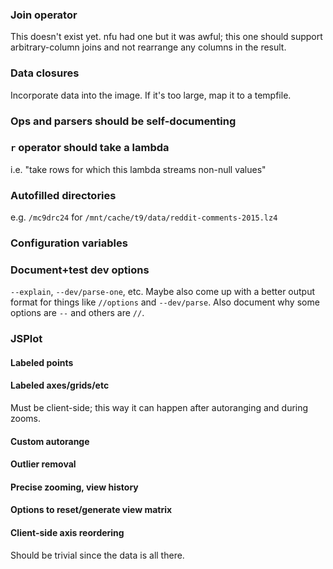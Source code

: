 ### Join operator
This doesn't exist yet. nfu had one but it was awful; this one should support
arbitrary-column joins and not rearrange any columns in the result.

### Data closures
Incorporate data into the image. If it's too large, map it to a tempfile.

### Ops and parsers should be self-documenting

### `r` operator should take a lambda
i.e. "take rows for which this lambda streams non-null values"

### Autofilled directories
e.g. `/mc9drc24` for `/mnt/cache/t9/data/reddit-comments-2015.lz4`

### Configuration variables

### Document+test dev options
`--explain`, `--dev/parse-one`, etc. Maybe also come up with a better output
format for things like `//options` and `--dev/parse`. Also document why some
options are `--` and others are `//`.

### JSPlot
#### Labeled points
#### Labeled axes/grids/etc
Must be client-side; this way it can happen after autoranging and during zooms.

#### Custom autorange
#### Outlier removal
#### Precise zooming, view history
#### Options to reset/generate view matrix
#### Client-side axis reordering
Should be trivial since the data is all there.
